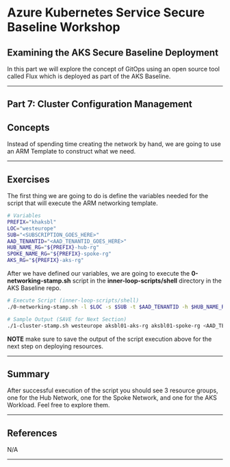 # Azure Kubernetes Service Secure Baseline Workshop

## Examining the AKS Secure Baseline Deployment

In this part we will explore the concept of GitOps using an open source tool called Flux which is deployed as part of the AKS Baseline.

---

## Part 7: Cluster Configuration Management

## Concepts

Instead of spending time creating the network by hand, we are going to use an ARM Template to construct what we need.

---

## Exercises

The first thing we are going to do is define the variables needed for the script that will execute the ARM networking template.

```bash
# Variables
PREFIX="khaksbl"
LOC="westeurope"
SUB="<SUBSCRIPTION_GOES_HERE>"
AAD_TENANTID="<AAD_TENANTID_GOES_HERE>"
HUB_NAME_RG="${PREFIX}-hub-rg"
SPOKE_NAME_RG="${PREFIX}-spoke-rg"
AKS_RG="${PREFIX}-aks-rg"
```

After we have defined our variables, we are going to execute the **0-networking-stamp.sh** script in the **inner-loop-scripts/shell** directory in the AKS Baseline repo.

```bash
# Execute Script (inner-loop-scripts/shell)
./0-networking-stamp.sh -l $LOC -s $SUB -t $AAD_TENANTID -h $HUB_NAME_RG -p $SPOKE_NAME_RG -c $AKS_RG

# Sample Output (SAVE for Next Section)
./1-cluster-stamp.sh westeurope aksbl01-aks-rg aksbl01-spoke-rg <AAD_TENANTID_GOES_HERE> <SUBSCRIPTION_GOES_HERE> /subscriptions/<SUBSCRIPTION_GOES_HERE>/resourceGroups/aksbl01-spoke-rg/providers/Microsoft.Network/virtualNetworks/vnet-hub-spoke-BU0001A0008-00 6c04a532-82d6-4d39-aa1a-6d958f488e2e <AAD_TENANTID_GOES_HERE> <E-MAIL_ADDRESS_GOES_HERE> <ADMIN_GOES_HERE>
```

**NOTE**
make sure to save the output of the script execution above for the next step on deploying resources.

---

## Summary

After successful execution of the script you should see 3 resource groups, one for the Hub Network, one for the Spoke Network, and one for the AKS Workload. Feel free to explore them.

---

## References

N/A

---
